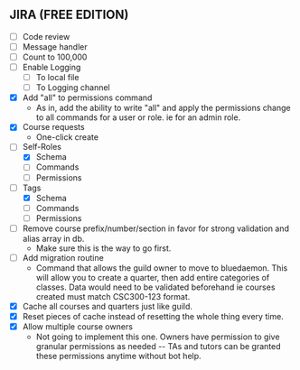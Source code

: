## JIRA (FREE EDITION)
- [ ] Code review
- [ ] Message handler
- [ ] Count to 100,000
- [ ] Enable Logging
  - [ ] To local file
  - [ ] To Logging channel
- [x] Add "all" to permissions command
  - As in, add the ability to write "all" and apply the permissions change to all commands for a user or role. ie for an admin role.
- [x] Course requests
  - One-click create
- [ ] Self-Roles
  - [x] Schema
  - [ ] Commands
  - [ ] Permissions
- [ ] Tags
  - [x] Schema
  - [ ] Commands
  - [ ] Permissions
- [ ] Remove course prefix/number/section in favor for strong validation and alias array in db.
  - Make sure this is the way to go first.
- [ ] Add migration routine
  - Command that allows the guild owner to move to bluedaemon. This will allow you to create a quarter, then add entire categories of classes. Data would need to be validated beforehand ie courses created must match CSC300-123 format.
- [x] Cache all courses and quarters just like guild.
- [x] Reset pieces of cache instead of resetting the whole thing every time.
- [x] Allow multiple course owners
  - Not going to implement this one. Owners have permission to give granular permissions as needed -- TAs and tutors can be granted these permissions anytime without bot help.